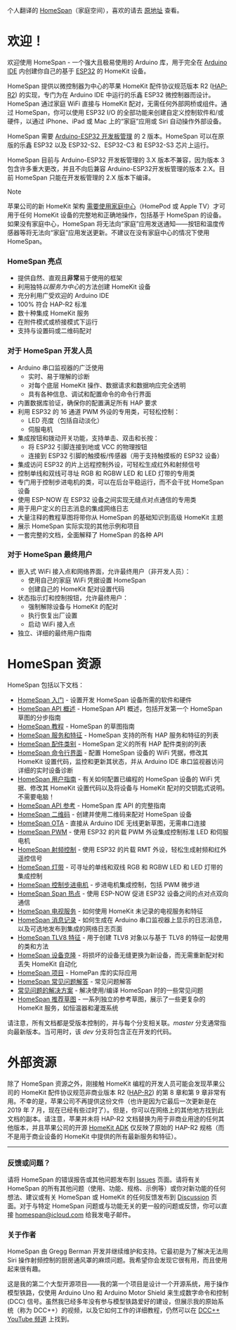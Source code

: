  <!--原文时间：2024.7.4，翻译时间：2024.7.12，校对时间：2024.7.12；文件版本号：1.9.1 -->

个人翻译的 [HomeSpan](https://github.com/HomeSpan/HomeSpan)（家庭空间），喜欢的请去 [原地址](https://github.com/HomeSpan/HomeSpan) 查看。

# 欢迎！


欢迎使用 HomeSpan - 一个强大且极易使用的 Arduino 库，用于完全在 [Arduino IDE](http://www.arduino.cc) 内创建你自己的基于 [ESP32](https://www.espressif.com/en/products/modules/esp32) 的 HomeKit 设备。

HomeSpan 提供以微控制器为中心的苹果 HomeKit 配件协议规范版本 R2 ([HAP-R2](../master/docs/HAP-R2.pdf)) 的实现，专门为在 Arduino IDE 中运行的乐鑫 ESP32 微控制器而设计。HomeSpan 通过家庭 WiFi 直接与 HomeKit 配对，无需任何外部网桥或组件。通过 HomeSpan，你可以使用 ESP32 I/O 的全部功能来创建自定义控制软件和/或硬件，以通过 iPhone、iPad 或 Mac 上的“家庭”应用或 Siri 自动操作外部设备。

HomeSpan 需要 [Arduino-ESP32 开发板管理](https://github.com/espressif/arduino-esp32)  的 2 版本。HomeSpan 可以在原版的乐鑫 ESP32 以及 ESP32-S2、ESP32-C3 和 ESP32-S3 芯片上运行。

HomeSpan 目前与 Arduino-ESP32 开发板管理的 3.X 版本不兼容，因为版本 3 包含许多重大更改，并且不向后兼容 Arduino-ESP32开发板管理的版本 2.X。目前 HomeSpan 只能在开发板管理的 2.X 版本下编译。

> [!NOTE] 
苹果公司的新 HomeKit 架构 [需要使用家庭中心](https://support.apple.com/en-us/HT207057)（HomePod 或 Apple TV）才可用于任何 HomeKit 设备的完整地和正确地操作，包括基于 HomeSpan 的设备。如果没有家庭中心，HomeSpan 将无法向“家庭”应用发送通知——按钮和温度传感器等将无法向“家庭”应用发送更新。不建议在没有家庭中心的情况下使用 HomeSpan。

### HomeSpan 亮点

* 提供自然、直观且**非常**易于使用的框架
* 利用独特*以服务为中心*的方法创建 HomeKit 设备
* 充分利用广受欢迎的 Arduino IDE
* 100% 符合 HAP-R2 标准
* 数十种集成 HomeKit 服务
* 在附件模式或桥接模式下运行
* 支持与设置码或二维码配对

### 对于 HomeSpan 开发人员

* Arduino 串口监视器的广泛使用
  * 实时、易于理解的诊断
  * 对每个底层 HomeKit 操作、数据请求和数据响应完全透明
  * 具有各种信息、调试和配置命令的命令行界面
* 内置数据库验证，确保你的配置满足所有 HAP 要求
* 利用 ESP32 的 16 通道 PWM 外设的专用类，可轻松控制：
  * LED 亮度（包括自动淡化）
  * 伺服电机
* 集成按钮和拨动开关功能，支持单击、双击和长按：
  * 将 ESP32 引脚连接到地或 VCC 的物理按钮
  * 连接到 ESP32 引脚的触摸板/传感器（用于支持触摸板的 ESP32 设备）
* 集成访问 ESP32 的片上远程控制外设，可轻松生成红外和射频信号
* 控制单线和双线可寻址 RGB 和 RGBW LED 和 LED 灯带的专用类
* 专门用于控制步进电机的类，可以在后台平稳运行，而不会干扰 HomeSpan 设备
* 使用 ESP-NOW 在 ESP32 设备之间实现无缝点对点通信的专用类
* 用于用户定义的日志消息的集成网络日志
* 大量注释的教程草图将带你从 HomeSpan 的基础知识到高级 HomeKit 主题
* 展示 HomeSpan 实际实现的其他示例和项目
* 一套完整的文档，全面解释了 HomeSpan 的各种 API 

### 对于 HomeSpan 最终用户

* 嵌入式 WiFi 接入点和网络界面，允许最终用户（非开发人员）：
  * 使用自己的家庭 WiFi 凭据设置 HomeSpan
  * 创建自己的 HomeKit 配对设置代码
* 状态指示灯和控制按钮，允许最终用户：
  * 强制解除设备与 HomeKit 的配对
  * 执行恢复出厂设置
  * 启动 WiFi 接入点
* 独立、详细的最终用户指南

# HomeSpan 资源<a name="resources"></a>

HomeSpan 包括以下文档：

* [HomeSpan 入门](docs/GettingStarted.md) - 设置开发 HomeSpan 设备所需的软件和硬件
* [HomeSpan API 概述](docs/Overview.md) - HomeSpan API 概述，包括开发第一个 HomeSpan 草图的分步指南
* [HomeSpan 教程](docs/Tutorials.md) - HomeSpan 的草图指南
* [HomeSpan 服务和特征](docs/ServiceList.md) - HomeSpan 支持的所有 HAP 服务和特征的列表
* [HomeSpan 配件类别](docs/Categories.md) - HomeSpan 定义的所有 HAP 配件类别的列表
* [HomeSpan 命令行界面](docs/CLI.md) - 配置 HomeSpan 设备的 WiFi 凭据，修改其 HomeKit 设置代码，监控和更新其状态，并从 Arduino IDE 串口监视器访问详细的实时设备诊断
* [HomeSpan 用户指南](docs/UserGuide.md) - 有关如何配置已编程的 HomeSpan 设备的 WiFi 凭据、修改其 HomeKit 设置代码以及将设备与 HomeKit 配对的交钥匙式说明。不需要电脑！
* [HomeSpan API 参考](docs/Reference.md) - HomeSpan 库 API 的完整指南
* [HomeSpan 二维码](docs/QRCodes.md) - 创建并使用二维码来配对 HomeSpan 设备
* [HomeSpan OTA](docs/OTA.md) - 直接从 Arduino IDE 无线更新草图，无需串口连接
* [HomeSpan PWM](docs/PWM.md) - 使用 ESP32 的片载 PWM 外设集成控制标准 LED 和伺服电机
* [HomeSpan 射频控制](docs/RMT.md) - 使用 ESP32 的片载 RMT 外设，轻松生成射频和红外遥控信号
* [HomeSpan 灯带](docs/Pixels.md) - 可寻址的单线和双线 RGB 和 RGBW LED 和 LED 灯带的集成控制
* [HomeSpan 控制步进电机](docs/Stepper.md) - 步进电机集成控制，包括 PWM 微步进
* [HomeSpan Span 热点](docs/NOW.md) - 使用 ESP-NOW 促进 ESP32 设备之间的点对点双向通信
* [HomeSpan 电视服务](docs/TVServices.md) - 如何使用 HomeKit 未记录的电视服务和特征
* [HomeSpan 消息记录](docs/Logging.md) - 如何生成在 Arduino 串口监视器上显示的日志消息，以及可选地发布到集成的网络日志页面
* [HomeSpan TLV8 特征](docs/TLV8.md) - 用于创建 TLV8 对象以与基于 TLV8 的特征一起使用的类和方法
* [HomeSpan 设备克隆](docs/Cloning.md) - 将损坏的设备无缝更换为新设备，而无需重新配对和丢失 HomeKit 自动化
* [HomeSpan 项目](https://github.com/topics/homespan) - HomePan 库的实际应用
* [HomeSpan 常见问题解答](docs/FAQ.md) - 常见问题解答
* [常见问题的解决方案](docs/Solutions.md) - 解决使用/编译 HomeSpan 时的一些常见问题
* [HomeSpan 推荐草图](https://github.com/abackup/HomeSpanReferenceSketches-Chinese) - 一系列独立的参考草图，展示了一些更复杂的 HomeKit 服务，如恒温器和灌溉系统

请注意，所有文档都是受版本控制的，并与每个分支相关联。*master* 分支通常指向最新版本。当可用时，该 *dev* 分支将包含正在开发的代码。

# 外部资源

除了 HomeSpan 资源之外，刚接触 HomeKit 编程的开发人员可能会发现苹果公司的 HomeKit 配件协议规范非商业版本 R2 ([HAP-R2](../master/docs/HAP-R2.pdf)) 的第 8 章和第 9 章非常有用。不幸的是，苹果公司不再提供这份文件（也许是因为它最后一次更新是在 2019 年 7 月，现在已经有些过时了）。但是，你可以在网络上的其他地方找到此文档的副本。请注意，苹果并未将 HAP-R2 文档替换为用于非商业用途的任何其他版本，并且苹果公司的开源 [HomeKit ADK](https://github.com/apple/HomeKitADK) 仅反映了原始的 HAP-R2 规格（而不是用于商业设备的 HomeKit 中提供的所有最新服务和特征）。

 --- 

### 反馈或问题？

请将 HomeSpan 的错误报告或其他问题发布到 [Issues](https://github.com/HomeSpan/HomeSpan/issues) 页面。请将有关 HomeSpan 的所有其他问题（使用、功能、规格、示例等）或你对新功能的任何想法、建议或有关 HomeSpan 或 HomeKit 的任何反馈发布到 [Discussion](https://github.com/HomeSpan/HomeSpan/discussions) 页面。对于与特定 HomeSpan 问题或与功能无关的更一般的问题或反馈，你可以直接 [homespan@icloud.com](mailto:homespan@icloud.com) 给我发电子邮件。

### 关于作者

HomeSpan 由 Gregg Berman 开发并继续维护和支持。它最初是为了解决无法用 Siri 操作射频控制的厨房通风罩的麻烦问题。我希望你会发现它很有用，而且使用起来很有趣。

这是我的第二个大型开源项目——我的第一个项目是设计一个开源系统，用于操作模型铁路，仅使用 Arduino Uno 和 Arduino Motor Shield 来生成数字命令和控制 (DCC) 信号。虽然我已经多年没有参与模型铁路爱好的建设，但展示我的原始系统（称为 DCC++）的视频，以及它如何工作的详细教程，仍然可以在 [DCC++ YouTube 频道](https://www.youtube.com/@dcc2840/videos) 上找到。
